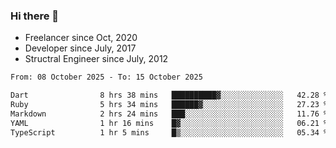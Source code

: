 ### Hi there 👋

- Freelancer since Oct, 2020
- Developer since July, 2017
- Structral Engineer since July, 2012

<!--START_SECTION:waka-->

```txt
From: 08 October 2025 - To: 15 October 2025

Dart                8 hrs 38 mins   ██████████▓░░░░░░░░░░░░░░   42.28 %
Ruby                5 hrs 34 mins   ██████▓░░░░░░░░░░░░░░░░░░   27.23 %
Markdown            2 hrs 24 mins   ███░░░░░░░░░░░░░░░░░░░░░░   11.76 %
YAML                1 hr 16 mins    █▓░░░░░░░░░░░░░░░░░░░░░░░   06.21 %
TypeScript          1 hr 5 mins     █▒░░░░░░░░░░░░░░░░░░░░░░░   05.34 %
```

<!--END_SECTION:waka-->
